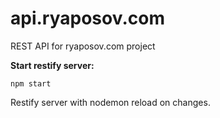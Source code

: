 # api.ryaposov.com
REST API for ryaposov.com project

**Start restify server:**
```
npm start
```

Restify server with nodemon reload on changes.
